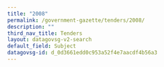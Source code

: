 ```yaml
---
title: "2008"
permalink: /government-gazette/tenders/2008/
description: ""
third_nav_title: Tenders
layout: datagovsg-v2-search
default_field: Subject
datagovsg-id: d_0d3661edd0c953a52f4e7aacdf4b56a3
---
```

